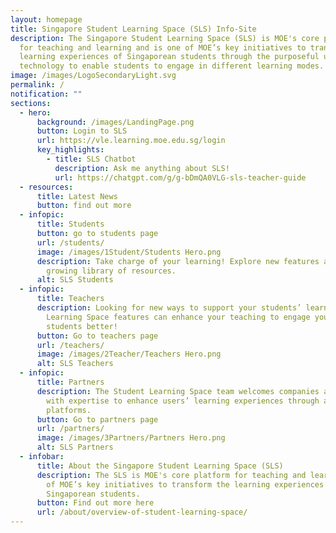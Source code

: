 ```yaml
---
layout: homepage
title: Singapore Student Learning Space (SLS) Info-Site
description: The Singapore Student Learning Space (SLS) is MOE's core platform
  for teaching and learning and is one of MOE’s key initiatives to transform the
  learning experiences of Singaporean students through the purposeful use of
  technology to enable students to engage in different learning modes.
image: /images/LogoSecondaryLight.svg
permalink: /
notification: ""
sections:
  - hero:
      background: /images/LandingPage.png
      button: Login to SLS
      url: https://vle.learning.moe.edu.sg/login
      key_highlights:
        - title: SLS Chatbot
          description: Ask me anything about SLS!
          url: https://chatgpt.com/g/g-bDmQA0VLG-sls-teacher-guide
  - resources:
      title: Latest News
      button: find out more
  - infopic:
      title: Students
      button: go to students page
      url: /students/
      image: /images/1Student/Students Hero.png
      description: Take charge of your learning! Explore new features as well as our
        growing library of resources.
      alt: SLS Students
  - infopic:
      title: Teachers
      description: Looking for new ways to support your students’ learning? Student
        Learning Space features can enhance your teaching to engage your
        students better!
      button: Go to teachers page
      url: /teachers/
      image: /images/2Teacher/Teachers Hero.png
      alt: SLS Teachers
  - infopic:
      title: Partners
      description: The Student Learning Space team welcomes companies and agencies
        with expertise to enhance users’ learning experiences through apps and
        platforms.
      button: Go to partners page
      url: /partners/
      image: /images/3Partners/Partners Hero.png
      alt: SLS Partners
  - infobar:
      title: About the Singapore Student Learning Space (SLS)
      description: The SLS is MOE's core platform for teaching and learning and is one
        of MOE’s key initiatives to transform the learning experiences of
        Singaporean students.
      button: Find out more here
      url: /about/overview-of-student-learning-space/
---
```


